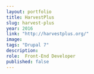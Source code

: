 ```yaml
---
layout: portfolio
title: HarvestPlus
slug: harvest-plus
year: 2016
link: "http://harvestplus.org/"
image:
tags: "Drupal 7"
description:
role:  Front-End Developer
published: false
---
```

